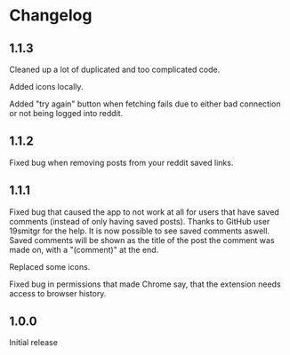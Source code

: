 # Changelog

## 1.1.3

Cleaned up a lot of duplicated and too complicated code.

Added icons locally.

Added "try again" button when fetching fails due to either bad connection or not being logged into reddit.

## 1.1.2

Fixed bug when removing posts from your reddit saved links.

## 1.1.1

Fixed bug that caused the app to not work at all for users that have saved comments (instead of only having saved posts). Thanks to GitHub user 19smitgr for the help.
It is now possible to see saved comments aswell. Saved comments will be shown as the title of the post the comment was made on, with a "(comment)" at the end.

Replaced some icons.

Fixed bug in permissions that made Chrome say, that the extension needs access to browser history.

## 1.0.0

Initial release
